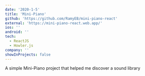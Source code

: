 ```yaml
---
date: '2020-1-5'
title: 'Mini-Piano'
github: 'https://github.com/RamyEB/mini-piano-react'
external: 'https://mini-piano-react.web.app/'
ios: ''
android: ''
tech:
  - ReactJS
  - Howler.js
company: ''
showInProjects: false
---
```


A simple Mini-Piano project that helped me discover a sound library
